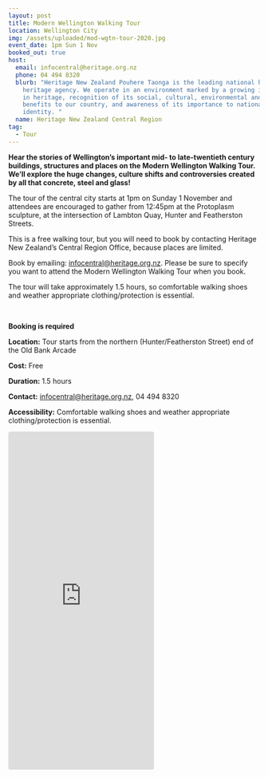 ```yaml
---
layout: post
title: Modern Wellington Walking Tour
location: Wellington City
img: /assets/uploaded/mod-wgtn-tour-2020.jpg
event_date: 1pm Sun 1 Nov
booked_out: true
host:
  email: infocentral@heritage.org.nz
  phone: 04 494 8320
  blurb: "Heritage New Zealand Pouhere Taonga is the leading national historic
    heritage agency. We operate in an environment marked by a growing interest
    in heritage, recognition of its social, cultural, environmental and economic
    benefits to our country, and awareness of its importance to national
    identity. "
  name: Heritage New Zealand Central Region
tag:
  - Tour
---
```

**Hear the stories of Wellington’s important mid- to late-twentieth century buildings, structures and places on the Modern Wellington Walking Tour. We’ll explore the huge changes, culture shifts and controversies created by all that concrete, steel and glass!** 

The tour of the central city starts at 1pm on Sunday 1 November and attendees are encouraged to gather from 12:45pm at the Protoplasm sculpture, at the intersection of Lambton Quay, Hunter and Featherston Streets. 

This is a free walking tour, but you will need to book by contacting Heritage New Zealand’s Central Region Office, because places are limited. 

Book by emailing: infocentral@heritage.org.nz. Please be sure to specify you want to attend the Modern Wellington Walking Tour when you book. 

The tour will take approximately 1.5 hours, so comfortable walking shoes and weather appropriate clothing/protection is essential.

<br> 

**Booking is required** 

**Location:** Tour starts from the northern (Hunter/Featherston Street) end of the Old Bank Arcade 

**Cost:** Free

**Duration:** 1.5 hours

**Contact:** infocentral@heritage.org.nz, 04 494 8320

**Accessibility:** Comfortable walking shoes and weather appropriate clothing/protection is essential.

<iframe class="instagram-media instagram-media-rendered" id="instagram-embed-0" src="https://www.instagram.com/p/B5GaniNJawa/embed/captioned/?cr=1&amp;v=12&amp;wp=1080&amp;rd=https%3A%2F%2Fwellingtonheritageweek.co.nz&amp;rp=%2Fevent%2Fwainuiomata-historical-community-exhibition%2F#%7B%22ci%22%3A0%2C%22os%22%3A310.95499999355525%2C%22ls%22%3A164.63500005193055%2C%22le%22%3A184.0500000398606%7D" allowtransparency="true" allowfullscreen="true" frameborder="0" height="676" data-instgrm-payload-id="instagram-media-payload-0" scrolling="no" style="background: white;max-width: 540px;width: calc(10% - 3px);border-radius: 3px;border: 1px solid rgb(219, 219, 219);box-shadow: none;display: block;margin: 0px 0px 12px;min-width: 290px;padding: 0px;"></iframe>
